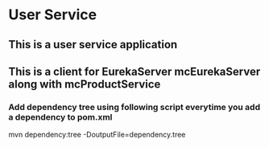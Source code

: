# User Service
## This is a user service application
## This is a client for EurekaServer mcEurekaServer along with mcProductService

### Add dependency tree using following script everytime you add a dependency to pom.xml
   mvn dependency:tree -DoutputFile=dependency.tree

